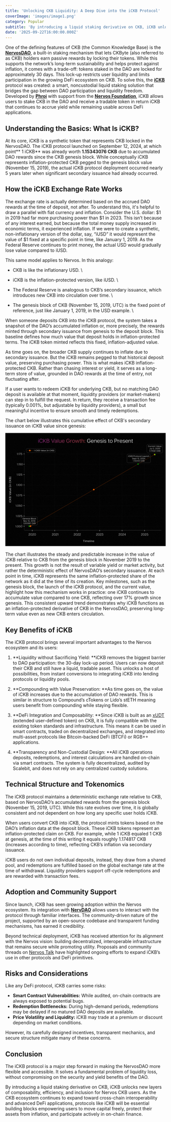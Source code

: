 ```yaml
---
title: 'Unlocking CKB Liquidity: A Deep Dive into the iCKB Protocol'
coverImage: 'images/image1.png'
category: Popular
subtitle: 'By introducing a liquid staking derivative on CKB, iCKB unlocks new layers of composability, efficiency, and inclusion for Nervos users.'
date: '2025-09-22T16:00:00.000Z'
---
```


One of the defining features of CKB (the Common Knowledge Base) is the **[NervosDAO](https://explorer.nervos.org/nervosdao)**, a built-in staking mechanism that lets CKByte (also referred to as CKB) holders earn passive rewards by locking their tokens. While this supports the network’s long-term sustainability and helps protect against inflation, it comes with a trade-off: tokens staked in the DAO are locked for approximately 30 days. This lock-up restricts user liquidity and limits participation in the growing DeFi ecosystem on CKB. To solve this, the **[iCKB](https://ickb.org)** protocol was created: a smart, noncustodial liquid staking solution that bridges the gap between DAO participation and liquidity freedom. Developed by **[Phroi](https://phroi.com)** with support from the **[Nervos Foundation](https://www.nervos.org/foundation)**, iCKB allows users to stake CKB in the DAO and receive a tradable token in return iCKB that continues to accrue yield while remaining usable across DeFi applications.

## Understanding the Basics: What Is iCKB? 

At its core, iCKB is a synthetic token that represents CKB locked in the NervosDAO. The iCKB protocol launched on September 12, 2024, at which point** 1 iCKB** was already worth **1.15343076 CKB** due to accumulated DAO rewards since the CKB genesis block. While conceptually iCKB represents inflation-protected CKB pegged to the genesis block value (November 15, 2019), the actual iCKB protocol deployment occurred nearly 5 years later when significant secondary issuance had already occurred.

## How the iCKB Exchange Rate Works

The exchange rate is actually determined based on the accrued DAO rewards at the time of deposit, not after. To understand this, it's helpful to draw a parallel with fiat currency and inflation. Consider the U.S. dollar: $1 in 2019 had far more purchasing power than $1 in 2023. This isn’t because of any interest earned, but because the total money supply increased in economic terms, it experienced inflation. If we were to create a synthetic, non-inflationary version of the dollar, say, “iUSD” it would represent the value of $1 fixed at a specific point in time, like January 1, 2019. As the Federal Reserve continues to print money, the actual USD would gradually lose value compared to iUSD.

This same model applies to Nervos. In this analogy:

* CKB is like the inflationary USD. \

* iCKB is the inflation-protected version, like iUSD. \

* The Federal Reserve is analogous to CKB’s secondary issuance, which introduces new CKB into circulation over time. \

* The genesis block of CKB (November 15, 2019, UTC) is the fixed point of reference, just like January 1, 2019, in the USD example. \

When someone deposits CKB into the iCKB protocol, the system takes a snapshot of the DAO’s accumulated inflation or, more precisely, the rewards minted through secondary issuance from genesis to the deposit block. This baseline defines how much value that deposit holds in inflation-protected terms. The iCKB token minted reflects this fixed, inflation-adjusted value.

As time goes on, the broader CKB supply continues to inflate due to secondary issuance. But the iCKB remains pegged to that historical deposit value, preserving purchasing power. This is what makes iCKB inflation-protected CKB. Rather than chasing interest or yield, it serves as a long-term store of value, grounded in DAO rewards at the time of entry, not fluctuating after.

If a user wants to redeem iCKB for underlying CKB, but no matching DAO deposit is available at that moment, liquidity providers (or market-makers) can step in to fulfill the request. In return, they receive a transaction fee (typically 0.001%, but adjustable by liquidity providers), a small but meaningful incentive to ensure smooth and timely redemptions.

The chart below illustrates this cumulative effect of CKB's secondary issuance on iCKB value since genesis:

![alt_text](images/image2.png "image_tooltip")

The chart illustrates the steady and predictable increase in the value of iCKB relative to CKB from the genesis block in November 2019 to the present. This growth is not the result of variable yield or market activity, but rather the deterministic effect of NervosDAO’s secondary issuance. At each point in time, iCKB represents the same inflation-protected share of the network as it did at the time of its creation. Key milestones, such as the genesis block, the launch of the iCKB protocol, and the current value, highlight how this mechanism works in practice: one iCKB continues to accumulate value compared to one CKB, reflecting over 17% growth since genesis. This consistent upward trend demonstrates why iCKB functions as an inflation-protected derivative of CKB in the NervosDAO, preserving long-term value even as new CKB enters circulation.

## Key Benefits of iCKB

The iCKB protocol brings several important advantages to the Nervos ecosystem and its users:

1. **Liquidity without Sacrificing Yield: **iCKB removes the biggest barrier to DAO participation: the 30-day lock-up period. Users can now deposit their CKB and still have a liquid, tradable asset. This unlocks a host of possibilities, from instant conversions to integrating iCKB into lending protocols or liquidity pools.

2. **Compounding with Value Preservation: **As time goes on, the value of iCKB increases due to the accumulation of DAO rewards. This is similar in structure to Compound’s cTokens or Lido’s stETH meaning users benefit from compounding while staying flexible.

3. **DeFi Integration and Composability: **Since iCKB is built as an [xUDT](https://blog.cryptape.com/enhance-sudts-programmability-with-xudt) (extended user-defined token) on CKB, it is fully compatible with the existing token standards and infrastructure. This means it can be used in smart contracts, traded on decentralized exchanges, and integrated into multi-asset protocols like Bitcoin-backed DeFi (BTCFi) or RGB++ applications.

4. **Transparency and Non-Custodial Design: **All iCKB operations deposits, redemptions, and interest calculations are handled on-chain via smart contracts. The system is fully decentralized, audited by Scalebit, and does not rely on any centralized custody solutions.

## Technical Structure and Tokenomics

The iCKB protocol maintains a deterministic exchange rate relative to CKB, based on NervosDAO’s accumulated rewards from the genesis block (November 15, 2019, UTC). While this rate evolves over time, it is globally consistent and not dependent on how long any specific user holds iCKB. 

When users convert CKB into iCKB, the protocol mints tokens based on the DAO’s inflation data at the deposit block. These iCKB tokens represent an inflation-protected claim on CKB. For example, while 1 iCKB equaled 1 CKB at genesis, at the time of this writing it equals roughly 1.174817 CKB (increases according to time), reflecting CKB’s inflation via secondary issuance. 

iCKB users do not own individual deposits, instead, they draw from a shared pool, and redemptions are fulfilled based on the global exchange rate at the time of withdrawal. Liquidity providers support off-cycle redemptions and are rewarded with transaction fees.


## Adoption and Community Support

Since launch, iCKB has seen growing adoption within the Nervos ecosystem. Its integration with **[NervDAO](https://nervdao.com/)** allows users to interact with the protocol through familiar interfaces. The community-driven nature of the project, supported by an open-source codebase and transparent funding mechanisms, has earned it credibility.

Beyond technical deployment, iCKB has received attention for its alignment with the Nervos vision: building decentralized, interoperable infrastructure that remains secure while promoting utility. Proposals and community threads on [Nervos Talk](https://talk.nervos.org) have highlighted ongoing efforts to expand iCKB’s use in other protocols and DeFi primitives.


## Risks and Considerations

Like any DeFi protocol, iCKB carries some risks:



* **Smart Contract Vulnerabilities:** While audited, on-chain contracts are always exposed to potential bugs.
* **Redemption Bottlenecks:** During high-demand periods, redemptions may be delayed if no matured DAO deposits are available.
* **Price Volatility and Liquidity:** iCKB may trade at a premium or discount depending on market conditions.

However, its carefully designed incentives, transparent mechanics, and secure structure mitigate many of these concerns.


## Conclusion

The iCKB protocol is a major step forward in making the NervosDAO more flexible and accessible. It solves a fundamental problem of liquidity loss, without compromising on the security and yield benefits of the DAO.

By introducing a liquid staking derivative on CKB, iCKB unlocks new layers of composability, efficiency, and inclusion for Nervos CKB users. As the CKB ecosystem continues to expand toward cross-chain interoperability and advanced DeFi applications, protocols like iCKB will be essential building blocks empowering users to move capital freely, protect their assets from inflation, and participate actively in on-chain finance.
